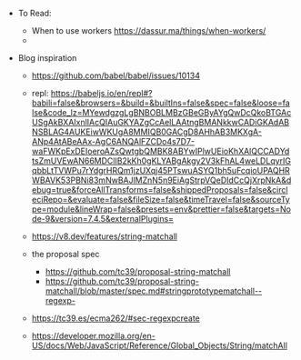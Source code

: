 - To Read:
  - When to use workers https://dassur.ma/things/when-workers/
  - 

- Blog inspiration
  - https://github.com/babel/babel/issues/10134
  - repl: https://babeljs.io/en/repl#?babili=false&browsers=&build=&builtIns=false&spec=false&loose=false&code_lz=MYewdgzgLgBNBOBLMBzGBeGByAYgQwDcQkoBTGAcUSgAkBXAIxnlIAcQIAuGKYAZgCcAelLAAtngBMANkkwCADiGKAdABNSBLAG4AUKEiwWKUgA8MMIQB0GACgD8AHhAB3MKXgA-ANp4AtABeAAx-AgC6ANQAlFZCDo4s7D7-waFWKpExDEIoeroAZsQwtgbQMBK8ABYwIPlwUEioKhXAlQCCADYdtsZmUVEwAN66MDClIB2kKh0gKLYABgAkgy2V3kFhAL4weLDLqyrIGqbbLtTVWPu7rYdgrHRQm1jzUXqj45PTswuASYQ1bh5uFcqioUPAQHRWBAVK53PBNi83mNwBAJlMZnN5n9EiAgStrpVQeDIdCcQjXrpNkA&debug=true&forceAllTransforms=false&shippedProposals=false&circleciRepo=&evaluate=false&fileSize=false&timeTravel=false&sourceType=module&lineWrap=false&presets=env&prettier=false&targets=Node-9&version=7.4.5&externalPlugins=
  - https://v8.dev/features/string-matchall

  - the proposal spec
    - https://github.com/tc39/proposal-string-matchall
    - https://github.com/tc39/proposal-string-matchall/blob/master/spec.md#stringprototypematchall--regexp-
  - https://tc39.es/ecma262/#sec-regexpcreate

  - https://developer.mozilla.org/en-US/docs/Web/JavaScript/Reference/Global_Objects/String/matchAll
